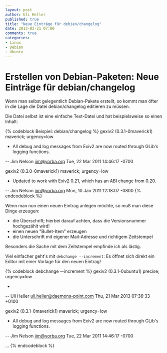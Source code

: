 ```yaml
---
layout: post
author: Uli Heller
published: true
title: "Neue Einträge für debian/changelog"
date: 2013-03-21 07:00
comments: true
categories:
- Linux
- Debian
- Ubuntu
---
```


Erstellen von Debian-Paketen: Neue Einträge für debian/changelog
================================================================

Wenn man selbst gelegentlich Debian-Pakete erstellt, so kommt man öfter in die Lage die Datei debian/changelog editieren zu müssen.

<!-- more -->

Die Datei selbst ist eine einfache Text-Datei und hat beispielsweise so einen Inhalt:

{% codeblock Beispiel: debian/changelog %}
gexiv2 (0.3.1-0maverick1) maverick; urgency=low

  * All debug and log messages from Exiv2 are now routed through GLib's logging functions.

 -- Jim Nelson <jim@yorba.org>  Tue, 22 Mar 2011 14:46:17 -0700


gexiv2 (0.3.0-0maverick1) maverick; urgency=low

  * Updated to work with Exiv2 0.21, which has an ABI change from 0.20.

 -- Jim Nelson <jim@yorba.org>  Mon, 10 Jan 2011 12:18:07 -0800
{% endcodeblock %}

Wenn man nun einen neuen Eintrag anlegen möchte, so muß man diese Dinge erzeugen:

* die Überschrift; hierbei darauf achten, dass die Versionsnummer hochgezählt wird!
* einen neuen "Bullet-Item" erzeugen
* die Unterschrift mit eigener Mail-Adresse und richtigem Zeitstempel

Besonders die Sache mit dem Zeitstempel empfinde ich als lästig.

Viel einfacher geht's mit `debchange --increment`: Es öffnet sich direkt ein Editor mit einer Vorlage für den neuen Eintrag!

{% codeblock debchange --increment %}
gexiv2 (0.3.1-0ubuntu1) precise; urgency=low

  *

 -- Uli Heller <uli.heller@daemons-point.com>  Thu, 21 Mar 2013 07:36:33 +0100

gexiv2 (0.3.1-0maverick1) maverick; urgency=low

  * All debug and log messages from Exiv2 are now routed through GLib's logging functions.

 -- Jim Nelson <jim@yorba.org>  Tue, 22 Mar 2011 14:46:17 -0700

...
{% endcodeblock %}
